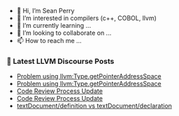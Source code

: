 - 👋 Hi, I’m Sean Perry
- 👀 I’m interested in compilers (c++, COBOL, llvm)
- 🌱 I’m currently learning ...
- 💞️ I’m looking to collaborate on ...
- 📫 How to reach me ...

<!---
s66perry/s66perry is a ✨ special ✨ repository because its `README.md` (this file) appears on your GitHub profile.
You can click the Preview link to take a look at your changes.
--->
### 📕 Latest LLVM Discourse Posts

<!-- DISCOURSE-LLVM:START -->
- [Problem using llvm:Type.getPointerAddressSpace](https://discourse.llvm.org/t/problem-using-llvm-type-getpointeraddressspace/64028#post_2)
- [Problem using llvm:Type.getPointerAddressSpace](https://discourse.llvm.org/t/problem-using-llvm-type-getpointeraddressspace/64028#post_1)
- [Code Review Process Update](https://discourse.llvm.org/t/code-review-process-update/63964?page=3#post_52)
- [Code Review Process Update](https://discourse.llvm.org/t/code-review-process-update/63964?page=3#post_51)
- [textDocument/definition vs textDocument/declaration](https://discourse.llvm.org/t/textdocument-definition-vs-textdocument-declaration/64024#post_1)
<!-- DISCOURSE-LLVM:END -->
